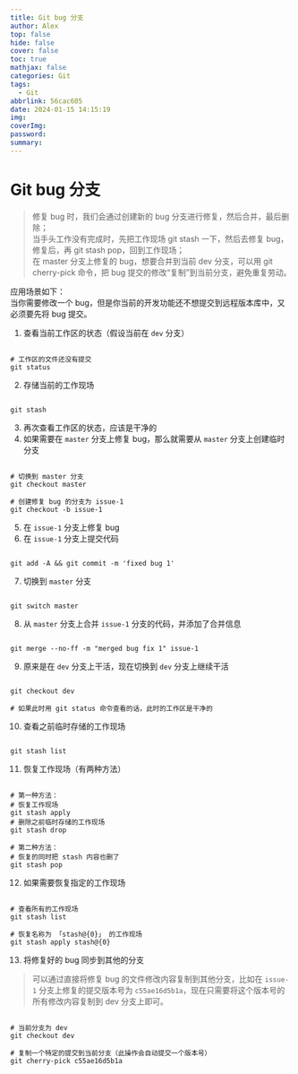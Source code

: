 ```yaml
---
title: Git bug 分支
author: Alex
top: false
hide: false
cover: false
toc: true
mathjax: false
categories: Git
tags:
  - Git
abbrlink: 56cac605
date: 2024-01-15 14:15:19
img:
coverImg:
password:
summary:
---
```


# Git bug 分支

> 修复 bug 时，我们会通过创建新的 bug 分支进行修复，然后合并，最后删除；   
当手头工作没有完成时，先把工作现场 git stash 一下，然后去修复 bug，修复后，再 git stash pop，回到工作现场；   
在 master 分支上修复的 bug，想要合并到当前 dev 分支，可以用 git cherry-pick <commit id> 命令，把 bug 提交的修改“复制”到当前分支，避免重复劳动。


应用场景如下：   
当你需要修改一个 bug，但是你当前的开发功能还不想提交到远程版本库中，又必须要先将 bug 提交。

1. 查看当前工作区的状态（假设当前在 `dev` 分支）

```git 

# 工作区的文件还没有提交
git status

```

2. 存储当前的工作现场

```git

git stash

```

3. 再次查看工作区的状态，应该是干净的
4. 如果需要在 `master` 分支上修复 bug，那么就需要从 `master` 分支上创建临时分支

```git

# 切换到 master 分支
git checkout master

# 创建修复 bug 的分支为 issue-1
git checkout -b issue-1
```

5. 在 `issue-1` 分支上修复 bug
6. 在 `issue-1` 分支上提交代码

```git

git add -A && git commit -m 'fixed bug 1' 

```

7. 切换到 `master` 分支

```git

git switch master

```

8. 从 `master` 分支上合并 `issue-1` 分支的代码，并添加了合并信息

```git

git merge --no-ff -m "merged bug fix 1" issue-1

```

9. 原来是在 `dev` 分支上干活，现在切换到 `dev` 分支上继续干活

```git

git checkout dev

# 如果此时用 git status 命令查看的话，此时的工作区是干净的

```

10. 查看之前临时存储的工作现场

```git

git stash list

```

11. 恢复工作现场（有两种方法）

```git

# 第一种方法：
# 恢复工作现场
git stash apply
# 删除之前临时存储的工作现场
git stash drop

# 第二种方法：
# 恢复的同时把 stash 内容也删了
git stash pop

```

12. 如果需要恢复指定的工作现场

```git

# 查看所有的工作现场
git stash list

# 恢复名称为 「stash@{0}」 的工作现场
git stash apply stash@{0}

```

13. 将修复好的 bug 同步到其他的分支

> 可以通过直接将修复 bug 的文件修改内容复制到其他分支，比如在 `issue-1` 分支上修复的提交版本号为 `c55ae16d5b1a`，现在只需要将这个版本号的所有修改内容复制到 dev 分支上即可。

```git

# 当前分支为 dev
git checkout dev

# 复制一个特定的提交到当前分支（此操作会自动提交一个版本号）
git cherry-pick c55ae16d5b1a

```
